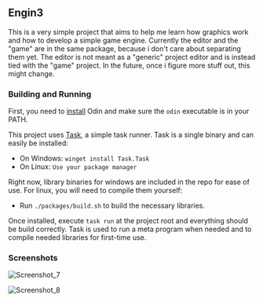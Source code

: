 ## Engin3
This is a very simple project that aims to help me learn how graphics work and how to develop a simple game engine.
Currently the editor and the "game" are in the same package, because i don't care about separating them yet. 
The editor is not meant as a "generic" project editor and is instead tied with the "game" project. In the future, once i figure more stuff out,
this might change.

### Building and Running
First, you need to [install](https://odin-lang.org/docs/install/) Odin and make sure the `odin` executable is in your PATH.

This project uses [Task](https://taskfile.dev), a simple task runner. Task is a single binary and can easily be installed:
- On Windows: `winget install Task.Task`
- On Linux: `Use your package manager`

Right now, library binaries for windows are included in the repo for ease of use.
For linux, you will need to compile them yourself:
- Run `./packages/build.sh` to build the necessary libraries.

Once installed, execute `task run` at the project root and everything should be build correctly.
Task is used to run a meta program when needed and to compile needed libraries for first-time use.

### Screenshots
![Screenshot_7](https://github.com/MineBill/Engin3/assets/30367251/33772937-d243-48c0-9ba7-8039c686b8ea)

![Screenshot_8](https://github.com/MineBill/Engin3/assets/30367251/72fee72a-f554-4b79-b082-738f9e692d03)

